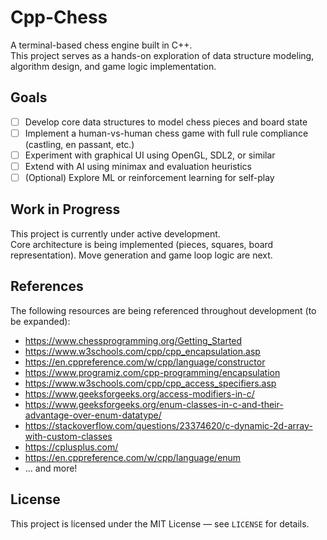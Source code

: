 # Cpp-Chess

A terminal-based chess engine built in C++.  
This project serves as a hands-on exploration of data structure modeling, algorithm design, and game logic implementation.

## Goals

- [ ] Develop core data structures to model chess pieces and board state
- [ ] Implement a human-vs-human chess game with full rule compliance (castling, en passant, etc.)
- [ ] Experiment with graphical UI using OpenGL, SDL2, or similar
- [ ] Extend with AI using minimax and evaluation heuristics
- [ ] (Optional) Explore ML or reinforcement learning for self-play

## Work in Progress

This project is currently under active development.  
Core architecture is being implemented (pieces, squares, board representation). Move generation and game loop logic are next.

## References

The following resources are being referenced throughout development (to be expanded):

- https://www.chessprogramming.org/Getting_Started
- https://www.w3schools.com/cpp/cpp_encapsulation.asp
- https://en.cppreference.com/w/cpp/language/constructor
- https://www.programiz.com/cpp-programming/encapsulation
- https://www.w3schools.com/cpp/cpp_access_specifiers.asp
- https://www.geeksforgeeks.org/access-modifiers-in-c/
- https://www.geeksforgeeks.org/enum-classes-in-c-and-their-advantage-over-enum-datatype/
- https://stackoverflow.com/questions/23374620/c-dynamic-2d-array-with-custom-classes
- https://cplusplus.com/
- https://en.cppreference.com/w/cpp/language/enum
- ... and more!

## License

This project is licensed under the MIT License — see `LICENSE` for details.